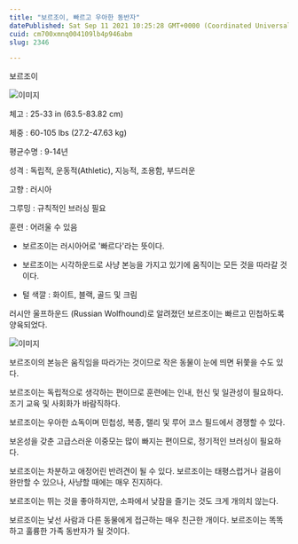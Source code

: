 ```yaml
---
title: "보르조이, 빠르고 우아한 동반자"
datePublished: Sat Sep 11 2021 10:25:28 GMT+0000 (Coordinated Universal Time)
cuid: cm700xmnq004109lb4p946abm
slug: 2346

---
```



보르조이

![이미지](https://cdn.hashnode.com/res/hashnode/image/upload/v1739250651651/982679aa-c19e-446a-b948-b090f7d8b369.jpeg)

체고 : 25-33 in (63.5-83.82 cm)

체중 : 60-105 lbs (27.2-47.63 kg)

평균수명 : 9-14년

성격 : 독립적, 운동적(Athletic), 지능적, 조용함, 부드러운

고향 : 러시아

그루밍 : 규칙적인 브러싱 필요

훈련 : 어려울 수 있음

* 보르조이는 러시아어로 '빠르다'라는 뜻이다.

* 보르조이는 시각하운드로 사냥 본능을 가지고 있기에 움직이는 모든 것을 따라갈 것이다.

* 털 색깔 : 화이트, 블랙, 골드 및 크림

러시안 울프하운드 (Russian Wolfhound)로 알려졌던 보르조이는 빠르고 민첩하도록 양육되었다.

![이미지](https://cdn.hashnode.com/res/hashnode/image/upload/v1739250653846/54323231-c156-4ffe-a304-7a88ab608903.jpeg)

보르조이의 본능은 움직임을 따라가는 것이므로 작은 동물이 눈에 띄면 뒤쫓을 수도 있다.

보르조이는 독립적으로 생각하는 편이므로 훈련에는 인내, 헌신 및 일관성이 필요하다. 조기 교육 및 사회화가 바람직하다.

보르조이는 우아한 쇼독이며 민첩성, 복종, 랠리 및 루어 코스 필드에서 경쟁할 수 있다.

보온성을 갖춘 고급스러운 이중모는 많이 빠지는 편이므로, 정기적인 브러싱이 필요하다.

보르조이는 차분하고 애정어린 반려견이 될 수 있다. 보르조이는 태평스럽거나 걸음이 완만할 수 있으나, 사냥할 때에는 매우 진지하다.

보르조이는 뛰는 것을 좋아하지만, 소파에서 낮잠을 즐기는 것도 크게 개의치 않는다.

보르조이는 낯선 사람과 다른 동물에게 접근하는 매우 친근한 개이다. 보르조이는 똑똑하고 훌륭한 가족 동반자가 될 것이다.